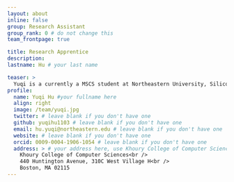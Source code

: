 ```yaml
---
layout: about
inline: false
group: Research Assistant
group_rank: 0 # do not change this
team_frontpage: true

title: Research Apprentice
description:
lastname: Hu # your last name 

teaser: >
  Yuqi is a currently a MSCS student at Northeastern University, Silicon Valley. He is interested in leveraging techonology to address challenges in healthcare and public health. 
profile:
  name: Yuqi Hu #your fullname here
  align: right
  image: /team/yuqi.jpg
  twitter: # leave blank if you don't have one
  github: yuqihu1103 # leave blank if you don't have one
  email: hu.yuqi@northeastern.edu # leave blank if you don't have one
  website: # leave blank if you don't have one
  orcid: 0009-0004-1906-1054 # leave blank if you don't have one
  address: > # your address here, use Khoury College of Computer Sciences as the default
    Khoury College of Computer Sciences<br />
    440 Huntington Avenue, 310C West Village H<br />
    Boston, MA 02115
---
```

